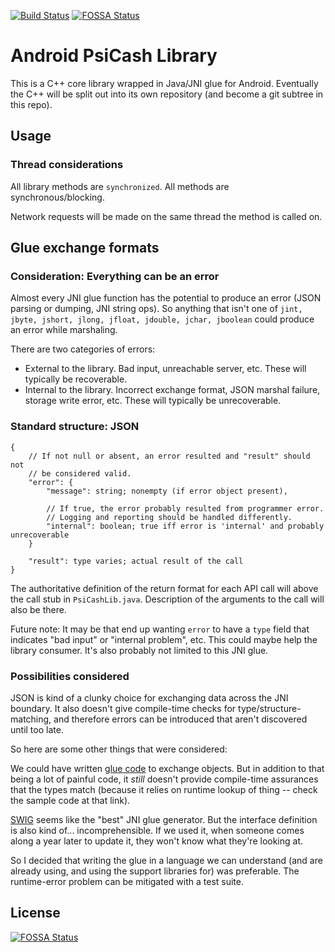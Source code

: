 [![Build Status](https://travis-ci.org/Psiphon-Inc/psicash-lib-android.png)](https://travis-ci.org/Psiphon-Inc/psicash-lib-android)
[![FOSSA Status](https://app.fossa.io/api/projects/git%2Bgithub.com%2FPsiphon-Inc%2Fpsicash-lib-android.svg?type=shield)](https://app.fossa.io/projects/git%2Bgithub.com%2FPsiphon-Inc%2Fpsicash-lib-android?ref=badge_shield)

# Android PsiCash Library

This is a C++ core library wrapped in Java/JNI glue for Android. Eventually the C++ will
be split out into its own repository (and become a git subtree in this repo).

## Usage

### Thread considerations

All library methods are `synchronized`. All methods are synchronous/blocking.

Network requests will be made on the same thread the method is called on.

## Glue exchange formats

### Consideration: Everything can be an error

Almost every JNI glue function has the potential to produce an error
(JSON parsing or dumping, JNI string ops). So anything that isn't one of
`jint, jbyte, jshort, jlong, jfloat, jdouble, jchar, jboolean` could
produce an error while marshaling.

There are two categories of errors:
* External to the library. Bad input, unreachable server, etc. These will
  typically be recoverable.
* Internal to the library. Incorrect exchange format, JSON marshal
  failure, storage write error, etc. These will typically be unrecoverable.

### Standard structure: JSON

```no-highlight
{
    // If not null or absent, an error resulted and "result" should not
    // be considered valid.
    "error": {
        "message": string; nonempty (if error object present),

        // If true, the error probably resulted from programmer error.
        // Logging and reporting should be handled differently.
        "internal": boolean; true iff error is 'internal' and probably unrecoverable
    }

    "result": type varies; actual result of the call
}
```

The authoritative definition of the return format for each API call will
above the call stub in `PsiCashLib.java`. Description of the arguments
to the call will also be there.

Future note: It may be that end up wanting `error` to have a `type` field
that indicates "bad input" or "internal problem", etc. This could maybe
help the library consumer. It's also probably not limited to this JNI glue.

### Possibilities considered

JSON is kind of a clunky choice for exchanging data across the JNI
boundary. It also doesn't give compile-time checks for
type/structure-matching, and therefore errors can be introduced that
aren't discovered until too late.

So here are some other things that were considered:

We could have written [glue code](http://www.ntu.edu.sg/home/ehchua/programming/java/javanativeinterface.html#zz-6.)
to exchange objects. But in addition to that being a lot of painful code,
it _still_ doesn't provide compile-time assurances that the types match
(because it relies on runtime lookup of thing -- check the sample code
at that link).

[SWIG](http://www.swig.org/) seems like the "best" JNI glue generator.
But the interface definition is also kind of... incomprehensible. If we
used it, when someone comes along a year later to update it, they won't
know what they're looking at.

So I decided that writing the glue in a language we can understand (and
are already using, and using the support libraries for) was preferable.
The runtime-error problem can be mitigated with a test suite.


## License
[![FOSSA Status](https://app.fossa.io/api/projects/git%2Bgithub.com%2FPsiphon-Inc%2Fpsicash-lib-android.svg?type=large)](https://app.fossa.io/projects/git%2Bgithub.com%2FPsiphon-Inc%2Fpsicash-lib-android?ref=badge_large)